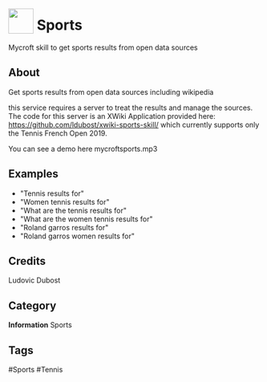 # <img src="https://raw.githack.com/FortAwesome/Font-Awesome/master/svgs/solid/robot.svg" card_color="#40DBB0" width="50" height="50" style="vertical-align:bottom"/> Sports
Mycroft skill to get sports results from open data sources

## About
Get sports results from open data sources including wikipedia

this service requires a server to treat the results and manage the sources. The code for this server is an XWiki Application provided here: https://github.com/ldubost/xwiki-sports-skill/ which currently supports only the Tennis French Open 2019.

You can see a demo here mycroftsports.mp3

## Examples
* "Tennis results for"
* "Women tennis results for"
* "What are the tennis results for"
* "What are the women tennis results for"
* "Roland garros results for"
* "Roland garros women results for"

## Credits
Ludovic Dubost

## Category
**Information**
Sports

## Tags
#Sports
#Tennis


